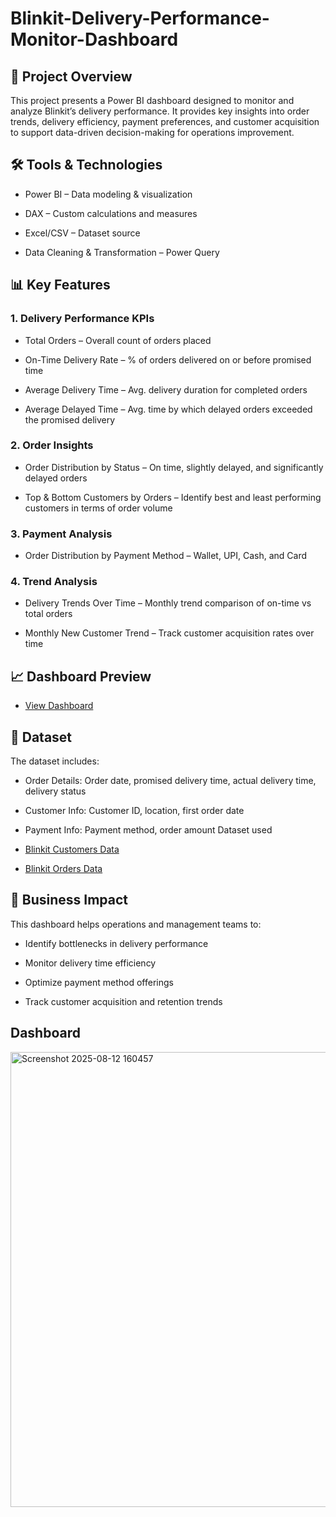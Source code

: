 # Blinkit-Delivery-Performance-Monitor-Dashboard
## 📌 Project Overview
This project presents a Power BI dashboard designed to monitor and analyze Blinkit’s delivery performance.
It provides key insights into order trends, delivery efficiency, payment preferences, and customer acquisition to support data-driven decision-making for operations improvement.

## 🛠 Tools & Technologies
- Power BI – Data modeling & visualization

- DAX – Custom calculations and measures

- Excel/CSV – Dataset source

- Data Cleaning & Transformation – Power Query

## 📊 Key Features
### 1. Delivery Performance KPIs
- Total Orders – Overall count of orders placed

- On-Time Delivery Rate – % of orders delivered on or before promised time

- Average Delivery Time – Avg. delivery duration for completed orders

- Average Delayed Time – Avg. time by which delayed orders exceeded the promised delivery

### 2. Order Insights
- Order Distribution by Status – On time, slightly delayed, and significantly delayed orders

- Top & Bottom Customers by Orders – Identify best and least performing customers in terms of order volume

### 3. Payment Analysis
- Order Distribution by Payment Method – Wallet, UPI, Cash, and Card

### 4. Trend Analysis
- Delivery Trends Over Time – Monthly trend comparison of on-time vs total orders

- Monthly New Customer Trend – Track customer acquisition rates over time

## 📈 Dashboard Preview
- <a href="https://github.com/shahista-shaikh/Blinkit-Delivery-Performance-Monitor-Dashboard/blob/main/Screenshot%202025-08-12%20160457.png">View Dashboard</a>

## 📂 Dataset
The dataset includes:

- Order Details: Order date, promised delivery time, actual delivery time, delivery status

- Customer Info: Customer ID, location, first order date

- Payment Info: Payment method, order amount
Dataset used
- <a href="https://github.com/shahista-shaikh/Blinkit-Delivery-Performance-Monitor-Dashboard/blob/main/blinkit_customers.csv">Blinkit Customers Data</a>
- <a href="https://github.com/shahista-shaikh/Blinkit-Delivery-Performance-Monitor-Dashboard/blob/main/blinkit_orders.csv">Blinkit Orders Data</a>

## 🎯 Business Impact
This dashboard helps operations and management teams to:

- Identify bottlenecks in delivery performance

- Monitor delivery time efficiency

- Optimize payment method offerings

- Track customer acquisition and retention trends

## Dashboard
<img width="1286" height="728" alt="Screenshot 2025-08-12 160457" src="https://github.com/user-attachments/assets/8acccaa8-0899-40d3-8e1b-6209029a0e77" />



